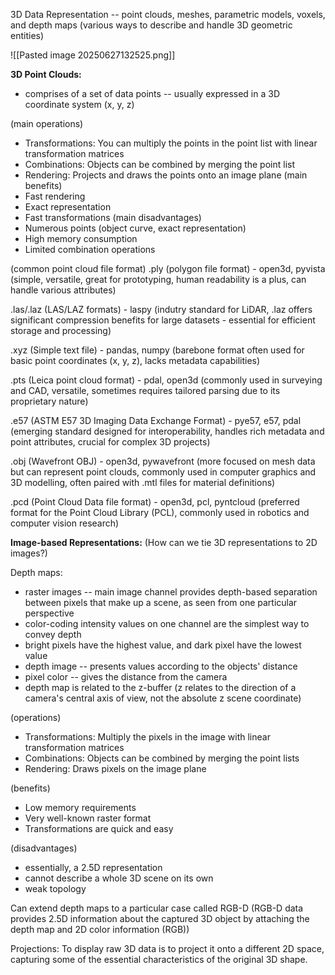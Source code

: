 3D Data Representation -- point clouds, meshes, parametric models, voxels, and depth maps (various ways to describe and handle 3D geometric entities)

![[Pasted image 20250627132525.png]]

**3D Point Clouds:**
- comprises of a set of data points -- usually expressed in a 3D coordinate system (x, y, z)

(main operations)
- Transformations: You can multiply the points in the point list with linear transformation matrices
- Combinations: Objects can be combined by merging the point list
- Rendering: Projects and draws the points onto an image plane
(main benefits)
- Fast rendering
- Exact representation
- Fast transformations
(main disadvantages)
- Numerous points (object curve, exact representation)
- High memory consumption
- Limited combination operations

(common point cloud file format)
.ply (polygon file format) - open3d, pyvista 
(simple, versatile, great for prototyping, human readability is a plus, can handle various attributes)

.las/.laz (LAS/LAZ formats) - laspy
(indutry standard for LiDAR, .laz offers significant compression benefits for large datasets - essential for efficient storage and processing)

.xyz (Simple text file) - pandas, numpy
(barebone format often used for basic point coordinates (x, y, z), lacks metadata capabilities)

.pts (Leica point cloud format) - pdal, open3d
(commonly used in surveying and CAD, versatile, sometimes requires tailored parsing due to its proprietary nature)

.e57 (ASTM E57 3D Imaging Data Exchange Format) - pye57, e57, pdal
(emerging standard designed for interoperability, handles rich metadata and point attributes, crucial for complex 3D projects)

.obj (Wavefront OBJ) - open3d, pywavefront
(more focused on mesh data but can represent point clouds, commonly used in computer graphics and 3D modelling, often paired with .mtl files for material definitions)

.pcd (Point Cloud Data file format) - open3d, pcl, pyntcloud
(preferred format for the Point Cloud Library (PCL), commonly used in robotics and computer vision research)

**Image-based Representations:**
(How can we tie 3D representations to 2D images?)

Depth maps:
- raster images -- main image channel provides depth-based separation between pixels that make up a scene, as seen from one particular perspective
- color-coding intensity values on one channel are the simplest way to convey depth
- bright pixels have the highest value, and dark pixel have the lowest value
- depth image -- presents values according to the objects' distance
- pixel color -- gives the distance from the camera
- depth map is related to the z-buffer (z relates to the direction of a camera's central axis of view, not the absolute z scene coordinate)

(operations)
- Transformations: Multiply the pixels in the image with linear transformation matrices
- Combinations: Objects can be combined by merging the point lists
- Rendering: Draws pixels on the image plane

(benefits)
- Low memory requirements
- Very well-known raster format
- Transformations are quick and easy

(disadvantages)
- essentially, a 2.5D representation
- cannot describe a whole 3D scene on its own
- weak topology

Can extend depth maps to a particular case called RGB-D (RGB-D data provides 2.5D information about the captured 3D object by attaching the depth map and 2D color information (RGB))

Projections:
To display raw 3D data is to project it onto a different 2D space, capturing some of the essential characteristics of the original 3D shape.

